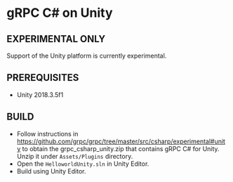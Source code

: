 # gRPC C# on Unity

## EXPERIMENTAL ONLY

Support of the Unity platform is currently experimental.

## PREREQUISITES

- Unity 2018.3.5f1

## BUILD

- Follow instructions in https://github.com/grpc/grpc/tree/master/src/csharp/experimental#unity to obtain the grpc_csharp_unity.zip
  that contains gRPC C# for Unity. Unzip it under `Assets/Plugins` directory.
- Open the `HelloworldUnity.sln` in Unity Editor.
- Build using Unity Editor.
